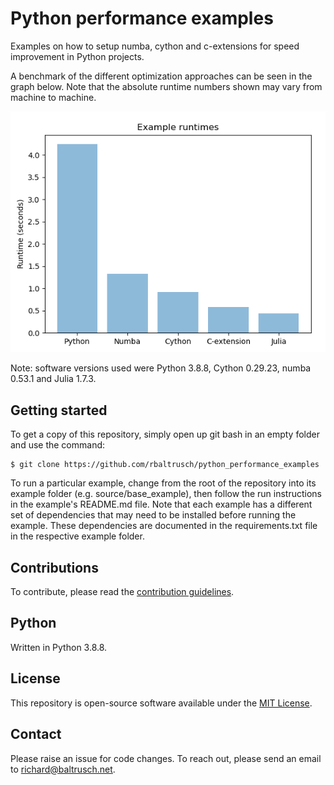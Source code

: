 # Python performance examples

Examples on how to setup numba, cython and c-extensions for speed improvement in Python projects.

A benchmark of the different optimization approaches can be seen in the graph below. Note that the absolute runtime numbers shown may vary from machine to machine.

![Benchmarking graph](media/plot.PNG?raw=true)

Note: software versions used were Python 3.8.8, Cython 0.29.23, numba 0.53.1 and Julia 1.7.3.

## Getting started

To get a copy of this repository, simply open up git bash in an empty folder and use the command:

    $ git clone https://github.com/rbaltrusch/python_performance_examples

To run a particular example, change from the root of the repository into its example folder (e.g. source/base_example), then follow the run instructions in the example's README.md file. Note that each example has a different set of dependencies that may need to be installed before running the example. These dependencies are documented in the requirements.txt file in the respective example folder.

## Contributions

To contribute, please read the [contribution guidelines](CONTRIBUTING.md).

## Python

Written in Python 3.8.8.

## License

This repository is open-source software available under the [MIT License](LICENSE).

## Contact

Please raise an issue for code changes. To reach out, please send an email to richard@baltrusch.net.
